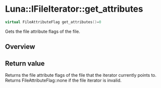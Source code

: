 # Luna::IFileIterator::get_attributes

```c++
virtual FileAttributeFlag get_attributes()=0
```

Gets the file attribute flags of the file. 

## Overview


## Return value
Returns the file attribute flags of the file that the iterator currently points to. Returns FileAttributeFlag::none if the file iterator is invalid. 

